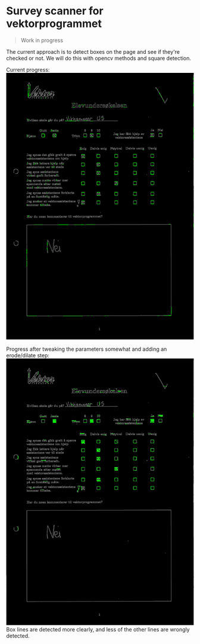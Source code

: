 # Survey scanner for vektorprogrammet
> Work in progress

The current approach is to detect boxes on the page and see if they're checked or not. We will do this with opencv methods and square detection.

Current progress:
![Progress](progress.png "Progress 1")

Progress after tweaking the parameters somewhat and adding an erode/dilate step:
![Progress 2](lines.jpg "Progress 2")
Box lines are detected more clearly, and less of the other lines are wrongly detected.
